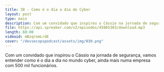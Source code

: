 ```yaml
---
title: 30 - Como é o dia a dia de Cyber
layout: post
type: main
description: Com um convidado que inspirou o Cássio na jornada de segurança, vamos entender como é o dia a dia no mundo cyber, ainda mais numa empresa com 500 mil funcionários.
file: https://api.spreaker.com/v2/episodes/45865303/download.mp3
length: 60:00
videoid: mBzqromLrdE
cover: "/devsecopspodcast/assets/img/030.png"
---
```


Com um convidado que inspirou o Cássio na jornada de segurança, vamos entender como é o dia a dia no mundo cyber, ainda mais numa empresa com 500 mil funcionários.